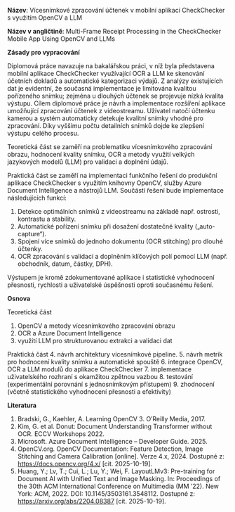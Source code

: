 **Název**: Vícesnímkové zpracování účtenek v mobilní aplikaci CheckChecker s využitím OpenCV a LLM

**Název v angličtině**: Multi-Frame Receipt Processing in the CheckChecker Mobile App Using OpenCV and LLMs

**Zásady pro vypracování**

Diplomová práce navazuje na bakalářskou práci, v níž byla představena mobilní aplikace CheckChecker využívající OCR a LLM ke skenování účetních dokladů a automatické kategorizaci výdajů. Z analýzy existujících dat je evidentní, že současná implementace je limitována kvalitou pořízeného snímku; zejména u dlouhých účtenek se projevuje nízká kvalita výstupu.
Cílem diplomové práce je návrh a implementace rozšíření aplikace umožňující zpracování účtenek z videostreamu. Uživatel natočí účtenku kamerou a systém automaticky detekuje kvalitní snímky vhodné pro zpracování. Díky vyššímu počtu detailních snímků dojde ke zlepšení výstupu celého procesu.

Teoretická část se zaměří na problematiku vícesnímkového zpracování obrazu, hodnocení kvality snímku, OCR a metody využití velkých jazykových modelů (LLM) pro validaci a doplnění údajů.

Praktická část se zaměří na implementaci funkčního řešení do produkční aplikace CheckChecker s využitím knihovny OpenCV, služby Azure Document Intelligence a nástrojů LLM.
Součástí řešení bude implementace následujících funkcí:
1.	Detekce optimálních snímků z videostreamu na základě např. ostrosti, kontrastu a stability.
2.	Automatické pořízení snímku při dosažení dostatečné kvality („auto-capture“).
3.	Spojení více snímků do jednoho dokumentu (OCR stitching) pro dlouhé účtenky.
4.	OCR zpracování s validací a doplněním klíčových polí pomocí LLM (např. obchodník, datum, částky, DPH).

Výstupem je kromě zdokumentované aplikace i statistické vyhodnocení přesnosti, rychlosti a uživatelské úspěšnosti oproti současnému řešení.


**Osnova**

Teoretická část
1.	OpenCV a metody vícesnímkového zpracování obrazu
2.	OCR a Azure Document Intelligence
3.	využití LLM pro strukturovanou extrakci a validaci dat
      
Praktická část
4.	návrh architektury vícesnímkové pipeline.
5.	návrh metrik pro hodnocení kvality snímku a automatické spouště
6.	integrace OpenCV, OCR a LLM modulů do aplikace CheckChecker
7.	implementace uživatelského rozhraní s okamžitou zpětnou vazbou
8.	testování (experimentální porovnání s jednosnímkovým přístupem)
9.	zhodnocení (včetně statistického vyhodnocení přesnosti a efektivity)

**Literatura**
1.	Bradski, G., Kaehler, A. Learning OpenCV 3. O’Reilly Media, 2017.
2.	Kim, G. et al. Donut: Document Understanding Transformer without OCR. ECCV Workshops 2022.
3.	Microsoft. Azure Document Intelligence – Developer Guide. 2025.
4.	OpenCV.org. OpenCV Documentation: Feature Detection, Image Stitching and Camera Calibration [online]. Verze 4.x, 2024. Dostupné z: https://docs.opencv.org/4.x/ [cit. 2025-10-19].
5.	Huang, Y.; Lv, T.; Cui, L.; Lu, Y.; Wei, F. LayoutLMv3: Pre-training for Document AI with Unified Text and Image Masking. In: Proceedings of the 30th ACM International Conference on Multimedia (MM ’22). New York: ACM, 2022. DOI: 10.1145/3503161.3548112. Dostupné z: https://arxiv.org/abs/2204.08387 [cit. 2025-10-19].

